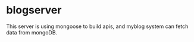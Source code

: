 # blogserver

This server is using mongoose to build apis, and myblog system can fetch data from mongoDB.
